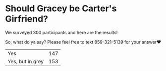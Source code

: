 <html>
  <h1>Should Gracey be Carter's Girfriend?</h1>
  <h>We surveyed 300 participants and here are the results!</h>
  <table>
    <tr>
      <td>Yes</td>
      <td>147</td>
     <tr>
       <td>Yes, but in grey</td>
       <td>153</td>
<p>So, what do ya say? Please feel free to text 859-321-5139 for your answer❤️</p>
